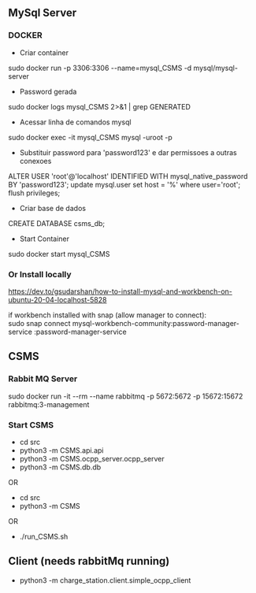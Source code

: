 ## MySql Server

### DOCKER
- Criar container  

sudo docker run -p 3306:3306 --name=mysql_CSMS -d mysql/mysql-server

- Password gerada

sudo docker logs mysql_CSMS 2>&1 | grep GENERATED

- Acessar linha de comandos mysql  

sudo docker exec -it mysql_CSMS mysql -uroot -p

- Substituir password para 'password123' e dar permissoes a outras conexoes  

ALTER USER 'root'@'localhost' IDENTIFIED WITH mysql_native_password BY 'password123';
update mysql.user set host = '%' where user='root';
flush privileges;

- Criar base de dados

CREATE DATABASE csms_db;

- Start Container

sudo docker start mysql_CSMS



### Or Install locally

https://dev.to/gsudarshan/how-to-install-mysql-and-workbench-on-ubuntu-20-04-localhost-5828

if workbench installed with snap (allow manager to connect):  
sudo snap connect mysql-workbench-community:password-manager-service :password-manager-service


## CSMS

### Rabbit MQ Server
sudo docker run -it --rm --name rabbitmq -p 5672:5672 -p 15672:15672 rabbitmq:3-management

### Start CSMS 

- cd src
- python3 -m CSMS.api.api
- python3 -m CSMS.ocpp_server.ocpp_server
- python3 -m CSMS.db.db

OR
- cd src
- python3 -m CSMS

OR 
- ./run_CSMS.sh


## Client (needs rabbitMq running)

- python3 -m charge_station.client.simple_ocpp_client


